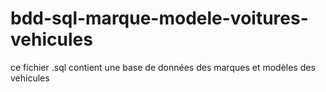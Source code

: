 # bdd-sql-marque-modele-voitures-vehicules
ce fichier .sql contient une base de données des marques et modèles des vehicules
